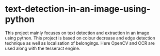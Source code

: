 # text-detection-in-an-image-using-python
This project mainly focuses on text detection and extraction in an image using python. This project is based on colour decrease and edge detection technique as well as localisation of belongings. Here OpenCV and OCR are used along with the tesseract engine. 
